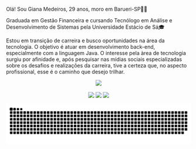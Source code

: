 <p>Olá! Sou Giana Medeiros, 29 anos, moro em Barueri-SP🙋‍♀️</p> 
<p>
    Graduada em Gestão Financeira e cursando Tecnólogo em Análise e Desenvolvimento de Sistemas pela Universidade Estácio de Sá🎓 </p>
    
    
  <p>
    Estou em transição de carreira e busco oportunidades na área da tecnologia. O objetivo é atuar em desenvolvimento 
    back-end, especialmente com a linguagem Java.   
    O interesse pela àrea de tecnologia surgiu por afinidade e, após pesquisar nas mídias sociais especializadas sobre os desafios e realizações da carreira,       tive a certeza que, no aspecto profissional, esse é o caminho que desejo trilhar. 
   
  </p>


<div align="center">
  <a href="https://github.com/MedeirosGiana"><img height="180em" src="https://github-readme-stats.vercel.app/api?username=MedeirosGiana&show_icons=true&theme=dracula&include_all_commits=true&count_private=true"/>
  
  <a href = "mailto:gianamedeiros.00510@gmail.com"><img src="https://img.shields.io/badge/-Gmail-%23333?style=for-the-badge&logo=gmail&logoColor=white" target="_blank"></a>
  <a href="https://www.linkedin.com/in/giana-medeiros-57147a18b/" target="_blank"><img src="https://img.shields.io/badge/-LinkedIn-%230077B5?style=for-the-badge&logo=linkedin&logoColor=white" target="_blank"></a> 
  <a href="https://instagram.com/gianalaura5" target="_blank"><img src="https://img.shields.io/badge/-Instagram-%23E4405F?style=for-the-badge&logo=instagram&logoColor=white" target="_blank"></a>
    
   
![Snake animation](https://github.com/ellen2121/ellen2121/blob/output/github-contribution-grid-snake.svg)
    



 
